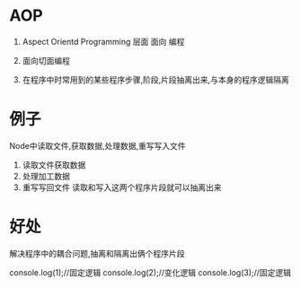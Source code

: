 # AOP

1. Aspect Orientd Programming 
   层面   面向    编程


2. 面向切面编程


3. 在程序中时常用到的某些程序步骤,阶段,片段抽离出来,与本身的程序逻辑隔离


# 例子

Node中读取文件,获取数据,处理数据,重写写入文件
1. 读取文件获取数据
2. 处理加工数据
3. 重写写回文件
读取和写入这两个程序片段就可以抽离出来


# 好处
解决程序中的耦合问题,抽离和隔离出俩个程序片段

console.log(1);//固定逻辑
console.log(2);//变化逻辑
console.log(3);//固定逻辑
